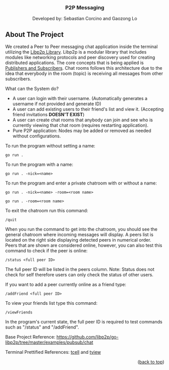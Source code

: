 <a name="readme-top"></a>

<!-- PROJECT LOGO -->
<div align="center">
  <h3 align="center">P2P Messaging</h3>

  <p align="center">
   Developed by: Sebastian Corcino and Gaozong Lo
  </p>
</div>

<!-- ABOUT THE PROJECT -->

## About The Project

We created a Peer to Peer messaging chat application inside the terminal utilizing the [Libp2p Library](https://docs.libp2p.io/concepts/discovery-routing/mdns/). Libp2p is a modular library that includes modules like networking protocols and peer discovery used for creating distributed applications. The core concepts that is being applied is [Publishers and Subscribers](https://docs.libp2p.io/concepts/pubsub/overview/). Chat rooms follows this architecture due to the idea that everybody in the room (topic) is receiving all messages from other subscribers.

What can the System do?

- A user can login with their username. (Automatically generates a username if not provided and generate ID)
- A user can add existing users to their friend's list and view it. (Accepting friend invitations **DOESN'T EXIST**)
- A user can create chat rooms that anybody can join and see who is currently viewing that chat room (requires restarting application).
- Pure P2P application: Nodes may be added or removed as needed without configurations.

To run the program without setting a name:

```
go run .
```

To run the program with a name:

```
go run . -nick=<name>
```

To run the program and enter a private chatroom with or without a name:

```
go run . -nick=<name> -room=<room name>
```

```
go run . -room=<room name>
```

To exit the chatroom run this command:

```
/quit
```

When you run the command to get into the chatroom, you should see the general chatroom where incoming messages will display. A peers list is located on the right side displaying detected peers in numerical order.
Peers that are shown are considered online, however, you can also test this command to check if the peer is online:

```
/status <full peer ID>
```

The full peer ID will be listed in the peers column. Note: Status does not check for self therefore users can only check the status of other users.

If you want to add a peer currently online as a friend type:

```
/addFriend <full peer ID>
```

To view your friends list type this command:

```
/viewFriends
```

In the program's current state, the full peer ID is required to test commands such as "/status" and "/addFriend".

Base Project Reference: https://github.com/libp2p/go-libp2p/tree/master/examples/pubsub/chat

Terminal Prettified References: [tcell](https://github.com/gdamore/tcell) and [tview](https://github.com/rivo/tview)

<p align="right">(<a href="#readme-top">back to top</a>)</p>
